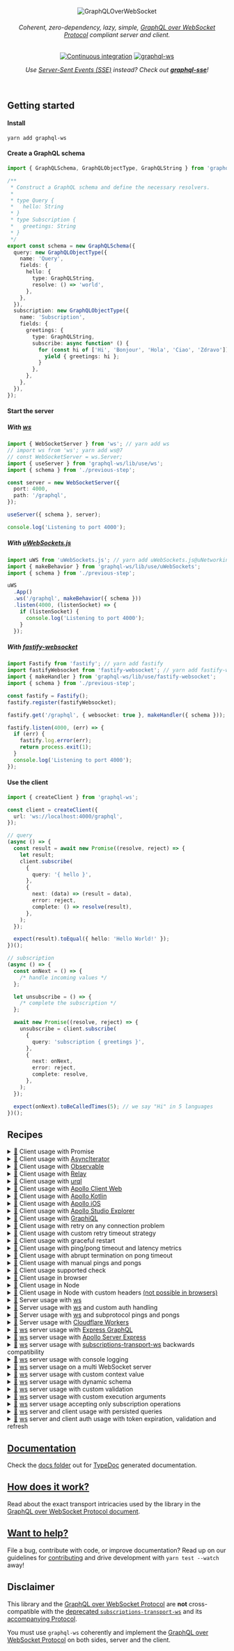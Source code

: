 <div align="center">
  <br />

![GraphQLOverWebSocket](https://user-images.githubusercontent.com/25294569/94527042-172dba00-023f-11eb-944b-88c0bd58a8d2.gif)

  <h6>Coherent, zero-dependency, lazy, simple, <a href="PROTOCOL.md">GraphQL over WebSocket Protocol</a> compliant server and client.</h6>

[![Continuous integration](https://github.com/enisdenjo/graphql-ws/workflows/Continuous%20integration/badge.svg)](https://github.com/enisdenjo/graphql-ws/actions?query=workflow%3A%22Continuous+integration%22) [![graphql-ws](https://img.shields.io/npm/v/graphql-ws.svg?label=graphql-ws&logo=npm)](https://www.npmjs.com/package/graphql-ws)

<i>Use [Server-Sent Events (SSE)](https://developer.mozilla.org/en-US/docs/Web/API/Server-sent_events) instead? Check out <b>[graphql-sse](https://github.com/enisdenjo/graphql-sse)</b>!</i>

  <br />
</div>

## Getting started

#### Install

```shell
yarn add graphql-ws
```

#### Create a GraphQL schema

```ts
import { GraphQLSchema, GraphQLObjectType, GraphQLString } from 'graphql';

/**
 * Construct a GraphQL schema and define the necessary resolvers.
 *
 * type Query {
 *   hello: String
 * }
 * type Subscription {
 *   greetings: String
 * }
 */
export const schema = new GraphQLSchema({
  query: new GraphQLObjectType({
    name: 'Query',
    fields: {
      hello: {
        type: GraphQLString,
        resolve: () => 'world',
      },
    },
  }),
  subscription: new GraphQLObjectType({
    name: 'Subscription',
    fields: {
      greetings: {
        type: GraphQLString,
        subscribe: async function* () {
          for (const hi of ['Hi', 'Bonjour', 'Hola', 'Ciao', 'Zdravo']) {
            yield { greetings: hi };
          }
        },
      },
    },
  }),
});
```

#### Start the server

##### With [ws](https://github.com/websockets/ws)

```ts
import { WebSocketServer } from 'ws'; // yarn add ws
// import ws from 'ws'; yarn add ws@7
// const WebSocketServer = ws.Server;
import { useServer } from 'graphql-ws/lib/use/ws';
import { schema } from './previous-step';

const server = new WebSocketServer({
  port: 4000,
  path: '/graphql',
});

useServer({ schema }, server);

console.log('Listening to port 4000');
```

##### With [uWebSockets.js](https://github.com/uNetworking/uWebSockets.js)

```ts
import uWS from 'uWebSockets.js'; // yarn add uWebSockets.js@uNetworking/uWebSockets.js#<tag>
import { makeBehavior } from 'graphql-ws/lib/use/uWebSockets';
import { schema } from './previous-step';

uWS
  .App()
  .ws('/graphql', makeBehavior({ schema }))
  .listen(4000, (listenSocket) => {
    if (listenSocket) {
      console.log('Listening to port 4000');
    }
  });
```

##### With [fastify-websocket](https://github.com/fastify/fastify-websocket)

```ts
import Fastify from 'fastify'; // yarn add fastify
import fastifyWebsocket from 'fastify-websocket'; // yarn add fastify-websocket
import { makeHandler } from 'graphql-ws/lib/use/fastify-websocket';
import { schema } from './previous-step';

const fastify = Fastify();
fastify.register(fastifyWebsocket);

fastify.get('/graphql', { websocket: true }, makeHandler({ schema }));

fastify.listen(4000, (err) => {
  if (err) {
    fastify.log.error(err);
    return process.exit(1);
  }
  console.log('Listening to port 4000');
});
```

#### Use the client

```ts
import { createClient } from 'graphql-ws';

const client = createClient({
  url: 'ws://localhost:4000/graphql',
});

// query
(async () => {
  const result = await new Promise((resolve, reject) => {
    let result;
    client.subscribe(
      {
        query: '{ hello }',
      },
      {
        next: (data) => (result = data),
        error: reject,
        complete: () => resolve(result),
      },
    );
  });

  expect(result).toEqual({ hello: 'Hello World!' });
})();

// subscription
(async () => {
  const onNext = () => {
    /* handle incoming values */
  };

  let unsubscribe = () => {
    /* complete the subscription */
  };

  await new Promise((resolve, reject) => {
    unsubscribe = client.subscribe(
      {
        query: 'subscription { greetings }',
      },
      {
        next: onNext,
        error: reject,
        complete: resolve,
      },
    );
  });

  expect(onNext).toBeCalledTimes(5); // we say "Hi" in 5 languages
})();
```

## Recipes

<details id="promise">
<summary><a href="#promise">🔗</a> Client usage with Promise</summary>

```ts
import { createClient, SubscribePayload } from 'graphql-ws';

const client = createClient({
  url: 'ws://hey.there:4000/graphql',
});

async function execute<T>(payload: SubscribePayload) {
  return new Promise<T>((resolve, reject) => {
    let result: T;
    client.subscribe<T>(payload, {
      next: (data) => (result = data),
      error: reject,
      complete: () => resolve(result),
    });
  });
}

// use
(async () => {
  try {
    const result = await execute({
      query: '{ hello }',
    });
    // complete
    // next = result = { data: { hello: 'Hello World!' } }
  } catch (err) {
    // error
  }
})();
```

</details>

<details id="async-iterator">
<summary><a href="#async-iterator">🔗</a> Client usage with <a href="https://developer.mozilla.org/en-US/docs/Web/JavaScript/Reference/Global_Objects/Symbol/asyncIterator">AsyncIterator</a></summary>

```ts
import { createClient, SubscribePayload } from 'graphql-ws';

const client = createClient({
  url: 'ws://iterators.ftw:4000/graphql',
});

function subscribe<T>(payload: SubscribePayload): AsyncGenerator<T> {
  let deferred: {
    resolve: (done: boolean) => void;
    reject: (err: unknown) => void;
  } | null = null;
  const pending: T[] = [];
  let throwMe: unknown = null,
    done = false;
  const dispose = client.subscribe<T>(payload, {
    next: (data) => {
      pending.push(data);
      deferred?.resolve(false);
    },
    error: (err) => {
      throwMe = err;
      deferred?.reject(throwMe);
    },
    complete: () => {
      done = true;
      deferred?.resolve(true);
    },
  });
  return {
    [Symbol.asyncIterator]() {
      return this;
    },
    async next() {
      if (done) return { done: true, value: undefined };
      if (throwMe) throw throwMe;
      if (pending.length) return { value: pending.shift()! };
      return (await new Promise<boolean>(
        (resolve, reject) => (deferred = { resolve, reject }),
      ))
        ? { done: true, value: undefined }
        : { value: pending.shift()! };
    },
    async throw(err) {
      throw err;
    },
    async return() {
      dispose();
      return { done: true, value: undefined };
    },
  };
}

(async () => {
  const subscription = subscribe({
    query: 'subscription { greetings }',
  });
  // subscription.return() to dispose

  for await (const result of subscription) {
    // next = result = { data: { greetings: 5x } }
  }
  // complete
})();
```

</details>

<details id="observable">
<summary><a href="#observable">🔗</a> Client usage with <a href="https://github.com/tc39/proposal-observable">Observable</a></summary>

```ts
import { Observable } from 'relay-runtime';
// or
import { Observable } from '@apollo/client/core';
// or
import { Observable } from 'rxjs';
// or
import Observable from 'zen-observable';
// or any other lib which implements Observables as per the ECMAScript proposal: https://github.com/tc39/proposal-observable

const client = createClient({
  url: 'ws://graphql.loves:4000/observables',
});

function toObservable(operation) {
  return new Observable((observer) =>
    client.subscribe(operation, {
      next: (data) => observer.next(data),
      error: (err) => observer.error(err),
      complete: () => observer.complete(),
    }),
  );
}

const observable = toObservable({ query: `subscription { ping }` });

const subscription = observable.subscribe({
  next: (data) => {
    expect(data).toBe({ data: { ping: 'pong' } });
  },
});

// ⏱

subscription.unsubscribe();
```

</details>

<details id="relay">
<summary><a href="#relay">🔗</a> Client usage with <a href="https://relay.dev">Relay</a></summary>

```ts
import {
  Network,
  Observable,
  RequestParameters,
  Variables,
} from 'relay-runtime';
import { createClient } from 'graphql-ws';

const subscriptionsClient = createClient({
  url: 'ws://i.love:4000/graphql',
  connectionParams: () => {
    // Note: getSession() is a placeholder function created by you
    const session = getSession();
    if (!session) {
      return {};
    }
    return {
      Authorization: `Bearer ${session.token}`,
    };
  },
});

// both fetch and subscribe can be handled through one implementation
// to understand why we return Observable<any>, please see: https://github.com/enisdenjo/graphql-ws/issues/316#issuecomment-1047605774
function fetchOrSubscribe(
  operation: RequestParameters,
  variables: Variables,
): Observable<any> {
  return Observable.create((sink) => {
    if (!operation.text) {
      return sink.error(new Error('Operation text cannot be empty'));
    }
    return subscriptionsClient.subscribe(
      {
        operationName: operation.name,
        query: operation.text,
        variables,
      },
      sink,
    );
  });
}

export const network = Network.create(fetchOrSubscribe, fetchOrSubscribe);
```

</details>

<details id="urql">
<summary><a href="#urql">🔗</a> Client usage with <a href="https://formidable.com/open-source/urql/">urql</a></summary>

```ts
import { createClient, defaultExchanges, subscriptionExchange } from 'urql';
import { createClient as createWSClient } from 'graphql-ws';

const wsClient = createWSClient({
  url: 'ws://its.urql:4000/graphql',
});

const client = createClient({
  url: '/graphql',
  exchanges: [
    ...defaultExchanges,
    subscriptionExchange({
      forwardSubscription(operation) {
        return {
          subscribe: (sink) => {
            const dispose = wsClient.subscribe(operation, sink);
            return {
              unsubscribe: dispose,
            };
          },
        };
      },
    }),
  ],
});
```

</details>

<details id="apollo-client">
<summary><a href="#apollo-client">🔗</a> Client usage with <a href="https://www.apollographql.com/docs/react/">Apollo Client Web</a></summary>

```typescript
import { createClient } from 'graphql-ws';
// Apollo Client Web v3.5.10 has a GraphQLWsLink class which implements
// graphql-ws directly. For older versions, see the next code block
// to define your own GraphQLWsLink.
import { GraphQLWsLink } from '@apollo/client/link/subscriptions';

const link = new GraphQLWsLink(
  createClient({
    url: 'ws://where.is:4000/graphql',
    connectionParams: () => {
      // Note: getSession() is a placeholder function created by you
      const session = getSession();
      if (!session) {
        return {};
      }
      return {
        Authorization: `Bearer ${session.token}`,
      };
    },
  }),
);
```

```typescript
// for Apollo Client v3 older than v3.5.10:
import {
  ApolloLink,
  Operation,
  FetchResult,
  Observable,
} from '@apollo/client/core';
// or for Apollo Client v2:
// import { ApolloLink, Operation, FetchResult, Observable } from 'apollo-link'; // yarn add apollo-link

import { print } from 'graphql';
import { createClient, Client } from 'graphql-ws';

class GraphQLWsLink extends ApolloLink {
  constructor(private client: Client) {
    super();
  }

  public request(operation: Operation): Observable<FetchResult> {
    return new Observable((sink) => {
      return this.client.subscribe<FetchResult>(
        { ...operation, query: print(operation.query) },
        {
          next: sink.next.bind(sink),
          complete: sink.complete.bind(sink),
          error: sink.error.bind(sink),
        },
      );
    });
  }
}
```

</details>

<details id="kotlin">
<summary><a href="#kotlin">🔗</a> Client usage with <a href="https://github.com/apollographql/apollo-kotlin">Apollo Kotlin</a></summary>

Connect to [`graphql-transport-ws`](https://github.com/enisdenjo/graphql-ws/blob/master/PROTOCOL.md) compatible server in Kotlin using [Apollo Kotlin](https://github.com/apollographql/apollo-kotlin)

```kotlin
val apolloClient = ApolloClient.Builder()
    .networkTransport(
        WebSocketNetworkTransport.Builder()
            .serverUrl(
                serverUrl = "http://localhost:9090/graphql",
            ).protocol(
                protocolFactory = GraphQLWsProtocol.Factory()
            ).build()
    )
    .build()
```

</details>

<details id="apollo-ios">
<summary><a href="#apollo-ios">🔗</a> Client usage with <a href="https://github.com/apollographql/apollo-ios">Apollo iOS</a></summary>

Connect to [`graphql-transport-ws`](https://github.com/enisdenjo/graphql-ws/blob/master/PROTOCOL.md) compatible server in Swift using [Apollo iOS](https://github.com/apollographql/apollo-ios)

```swift
import Foundation
import Apollo
import ApolloWebSocket

let store = ApolloStore()

let normalTransport = RequestChainNetworkTransport(
  interceptorProvider: DefaultInterceptorProvider(store: store),
  endpointURL: URL(string: "http://localhost:8080/graphql")!
)

let webSocketClient = WebSocket(
  request: URLRequest(url: URL(string: "ws://localhost:8080/websocket")!),
  protocol: .graphql_transport_ws
)
let webSocketTransport = WebSocketTransport(
  websocket: webSocketClient,
  store: store
)

let splitTransport = SplitNetworkTransport(
  uploadingNetworkTransport: normalTransport,
  webSocketNetworkTransport: webSocketTransport
)

let client = ApolloClient(
  networkTransport: splitTransport,
  store: store
)
```

</details>

<details id="apollo-studio-explorer">
<summary><a href="#apollo-studio-explorer">🔗</a> Client usage with <a href="https://www.apollographql.com/docs/studio/explorer/additional-features/#subscription-support">Apollo Studio Explorer</a></summary>

In Explorer Settings, click "Edit" for "Connection Settings" and select `graphql-ws` under "Implementation".

</details>

<details id="graphiql">
<summary><a href="#graphiql">🔗</a> Client usage with <a href="https://github.com/graphql/graphiql">GraphiQL</a></summary>

```typescript
import React from 'react';
import ReactDOM from 'react-dom';
import { GraphiQL } from 'graphiql';
import { createGraphiQLFetcher } from '@graphiql/toolkit';
import { createClient } from 'graphql-ws';

const fetcher = createGraphiQLFetcher({
  url: 'https://myschema.com/graphql',
  wsClient: createClient({
    url: 'wss://myschema.com/graphql',
  }),
});

export const App = () => <GraphiQL fetcher={fetcher} />;

ReactDOM.render(document.getElementByID('graphiql'), <App />);
```

</details>

<details id="retry-non-close-events">
<summary><a href="#retry-non-close-events">🔗</a> Client usage with retry on any connection problem</summary>

```typescript
import { createClient } from 'graphql-ws';
import { waitForHealthy } from './my-servers';

const client = createClient({
  url: 'ws://any.retry:4000/graphql',
  // by default the client will immediately fail on any non-fatal
  // `CloseEvent` problem thrown during the connection phase
  //
  // see `retryAttempts` documentation about which `CloseEvent`s are
  // considered fatal regardless
  shouldRetry: () => true,
});
```

</details>

<details id="retry-strategy">
<summary><a href="#retry-strategy">🔗</a> Client usage with custom retry timeout strategy</summary>

```typescript
import { createClient } from 'graphql-ws';
import { waitForHealthy } from './my-servers';

const client = createClient({
  url: 'ws://i.want.retry:4000/control/graphql',
  retryWait: async function waitForServerHealthyBeforeRetry() {
    // if you have a server healthcheck, you can wait for it to become
    // healthy before retrying after an abrupt disconnect (most commonly a restart)
    await waitForHealthy(url);

    // after the server becomes ready, wait for a second + random 1-4s timeout
    // (avoid DDoSing yourself) and try connecting again
    await new Promise((resolve) =>
      setTimeout(resolve, 1000 + Math.random() * 3000),
    );
  },
});
```

</details>

<details id="graceful-restart">
<summary><a href="#graceful-restart">🔗</a> Client usage with graceful restart</summary>

```typescript
import { createClient, Client, ClientOptions } from 'graphql-ws';
import { giveMeAFreshToken } from './token-giver';

interface RestartableClient extends Client {
  restart(): void;
}

function createRestartableClient(options: ClientOptions): RestartableClient {
  let restartRequested = false;
  let restart = () => {
    restartRequested = true;
  };

  const client = createClient({
    ...options,
    on: {
      ...options.on,
      opened: (socket) => {
        options.on?.opened?.(socket);

        restart = () => {
          if (socket.readyState === WebSocket.OPEN) {
            // if the socket is still open for the restart, do the restart
            socket.close(4205, 'Client Restart');
          } else {
            // otherwise the socket might've closed, indicate that you want
            // a restart on the next opened event
            restartRequested = true;
          }
        };

        // just in case you were eager to restart
        if (restartRequested) {
          restartRequested = false;
          restart();
        }
      },
    },
  });

  return {
    ...client,
    restart: () => restart(),
  };
}

const client = createRestartableClient({
  url: 'ws://graceful.restart:4000/is/a/non-fatal/close-code',
  connectionParams: async () => {
    const token = await giveMeAFreshToken();
    return { token };
  },
});

// all subscriptions from `client.subscribe` will resubscribe after `client.restart`
```

</details>

<details id="ping-from-client">
<summary><a href="#ping-from-client">🔗</a> Client usage with ping/pong timeout and latency metrics</summary>

```typescript
import { createClient } from 'graphql-ws';

let activeSocket,
  timedOut,
  pingSentAt = 0,
  latency = 0;
createClient({
  url: 'ws://i.time.out:4000/and-measure/latency',
  keepAlive: 10_000, // ping server every 10 seconds
  on: {
    opened: (socket) => (activeSocket = socket),
    ping: (received) => {
      if (!received /* sent */) {
        pingSentAt = Date.now();
        timedOut = setTimeout(() => {
          if (activeSocket.readyState === WebSocket.OPEN)
            activeSocket.close(4408, 'Request Timeout');
        }, 5_000); // wait 5 seconds for the pong and then close the connection
      }
    },
    pong: (received) => {
      if (received) {
        latency = Date.now() - pingSentAt;
        clearTimeout(timedOut); // pong is received, clear connection close timeout
      }
    },
  },
});
```

</details>

<details id="client-terminate">
<summary><a href="#client-terminate">🔗</a> Client usage with abrupt termination on pong timeout</summary>

```typescript
import { createClient } from 'graphql-ws';

let timedOut;
const client = createClient({
  url: 'ws://terminate.me:4000/on-pong-timeout',
  keepAlive: 10_000, // ping server every 10 seconds
  on: {
    ping: (received) => {
      if (!received /* sent */) {
        timedOut = setTimeout(() => {
          // a close event `4499: Terminated` is issued to the current WebSocket and an
          // artificial `{ code: 4499, reason: 'Terminated', wasClean: false }` close-event-like
          // object is immediately emitted without waiting for the one coming from `WebSocket.onclose`
          //
          // calling terminate is not considered fatal and a connection retry will occur as expected
          //
          // see: https://github.com/enisdenjo/graphql-ws/discussions/290
          client.terminate();
        }, 5_000);
      }
    },
    pong: (received) => {
      if (received) {
        clearTimeout(timedOut);
      }
    },
  },
});
```

</details>

<details id="custom-client-pinger">
<summary><a href="#custom-client-pinger">🔗</a> Client usage with manual pings and pongs</summary>

```typescript
import {
  createClient,
  Client,
  ClientOptions,
  stringifyMessage,
  PingMessage,
  PongMessage,
  MessageType,
} from 'graphql-ws';

interface PingerClient extends Client {
  ping(payload?: PingMessage['payload']): void;
  pong(payload?: PongMessage['payload']): void;
}

function createPingerClient(options: ClientOptions): PingerClient {
  let activeSocket: WebSocket;

  const client = createClient({
    disablePong: true,
    ...options,
    on: {
      opened: (socket) => {
        options.on?.opened?.(socket);
        activeSocket = socket;
      },
    },
  });

  return {
    ...client,
    ping: (payload) => {
      if (activeSocket.readyState === WebSocket.OPEN)
        activeSocket.send(
          stringifyMessage({
            type: MessageType.Ping,
            payload,
          }),
        );
    },
    pong: (payload) => {
      if (activeSocket.readyState === WebSocket.OPEN)
        activeSocket.send(
          stringifyMessage({
            type: MessageType.Pong,
            payload,
          }),
        );
    },
  };
}
```

</details>

<details id="supported-check">
<summary><a href="#supported-check">🔗</a> Client usage supported check</summary>

```ts
import { createClient } from 'graphql-ws';

function supportsGraphQLTransportWS(url: string): Promise<boolean> {
  return new Promise((resolve) => {
    const client = createClient({
      url,
      retryAttempts: 0, // fail immediately
      lazy: false, // connect as soon as the client is created
      on: {
        closed: () => resolve(false), // connection rejected, probably not supported
        connected: () => {
          resolve(true); // connected = supported
          client.dispose(); // dispose after check
        },
      },
    });
  });
}

const supported = await supportsGraphQLTransportWS(
  'ws://some.unknown:4000/enpoint',
);
if (supported) {
  // use graphql-ws
} else {
  // fallback (use subscriptions-transport-ws?)
}
```

</details>

<details id="browser">
<summary><a href="#browser">🔗</a> Client usage in browser</summary>

```html
<!DOCTYPE html>
<html>
  <head>
    <meta charset="utf-8" />
    <title>GraphQL over WebSocket</title>
    <script
      type="text/javascript"
      src="https://unpkg.com/graphql-ws/umd/graphql-ws.min.js"
    ></script>
  </head>
  <body>
    <script type="text/javascript">
      const client = graphqlWs.createClient({
        url: 'ws://umdfor.the:4000/win/graphql',
      });

      // consider other recipes for usage inspiration
    </script>
  </body>
</html>
```

</details>

<details id="node-client">
<summary><a href="#node-client">🔗</a> Client usage in Node</summary>

```ts
const ws = require('ws'); // yarn add ws
const Crypto = require('crypto');
const { createClient } = require('graphql-ws');

const client = createClient({
  url: 'ws://no.browser:4000/graphql',
  webSocketImpl: ws,
  /**
   * Generates a v4 UUID to be used as the ID.
   * Reference: https://gist.github.com/jed/982883
   */
  generateID: () =>
    ([1e7] + -1e3 + -4e3 + -8e3 + -1e11).replace(/[018]/g, (c) =>
      (c ^ (Crypto.randomBytes(1)[0] & (15 >> (c / 4)))).toString(16),
    ),
});

// consider other recipes for usage inspiration
```

</details>

<details id="node-client-headers">
<summary><a href="#node-client-headers">🔗</a> Client usage in Node with custom headers <a href="https://stackoverflow.com/a/4361358/3633671">(not possible in browsers)</a></summary>

```ts
const WebSocket = require('ws'); // yarn add ws
const { createClient } = require('graphql-ws');

class MyWebSocket extends WebSocket {
  constructor(address, protocols) {
    super(address, protocols, {
      headers: {
        // your custom headers go here
        'User-Agent': 'graphql-ws client',
        'X-Custom-Header': 'hello world',
      },
    });
  }
}

const client = createClient({
  url: 'ws://node.custom-headers:4000/graphql',
  webSocketImpl: MyWebSocket,
});

// consider other recipes for usage inspiration
```

</details>

<details id="ws">
<summary><a href="#ws">🔗</a> Server usage with <a href="https://github.com/websockets/ws">ws</a></summary>

```ts
// minimal version of `import { useServer } from 'graphql-ws/lib/use/ws';`

import { WebSocketServer } from 'ws'; // yarn add ws
// import ws from 'ws'; yarn add ws@7
// const WebSocketServer = ws.Server;
import { makeServer, CloseCode } from 'graphql-ws';
import { schema } from './my-graphql-schema';

// make
const server = makeServer({ schema });

// create websocket server
const wsServer = new WebSocketServer({
  port: 4000,
  path: '/graphql',
});

// implement
wsServer.on('connection', (socket, request) => {
  // a new socket opened, let graphql-ws take over
  const closed = server.opened(
    {
      protocol: socket.protocol, // will be validated
      send: (data) =>
        new Promise((resolve, reject) => {
          socket.send(data, (err) => (err ? reject(err) : resolve()));
        }), // control your data flow by timing the promise resolve
      close: (code, reason) => socket.close(code, reason), // there are protocol standard closures
      onMessage: (cb) =>
        socket.on('message', async (event) => {
          try {
            // wait for the the operation to complete
            // - if init message, waits for connect
            // - if query/mutation, waits for result
            // - if subscription, waits for complete
            await cb(event.toString());
          } catch (err) {
            // all errors that could be thrown during the
            // execution of operations will be caught here
            socket.close(CloseCode.InternalServerError, err.message);
          }
        }),
    },
    // pass values to the `extra` field in the context
    { socket, request },
  );

  // notify server that the socket closed
  socket.once('close', (code, reason) => closed(code, reason));
});
```

</details>

<details id="ws-auth-handling">
<summary><a href="#ws-auth-handling">🔗</a> Server usage with <a href="https://github.com/websockets/ws">ws</a> and custom auth handling</summary>

```ts
// check extended implementation at `{ useServer } from 'graphql-ws/lib/use/ws'`

import http from 'http';
import { WebSocketServer } from 'ws'; // yarn add ws
// import ws from 'ws'; yarn add ws@7
// const WebSocketServer = ws.Server;
import { makeServer, CloseCode } from 'graphql-ws';
import { schema } from './my-graphql-schema';
import { validate } from './my-auth';

// extra in the context
interface Extra {
  readonly request: http.IncomingMessage;
}

// your custom auth
class Forbidden extends Error {}
function handleAuth(request: http.IncomingMessage) {
  // do your auth on every subscription connect
  const good = validate(request.headers['authorization']);
  // or const { iDontApprove } = session(request.cookies);
  if (!good) {
    // throw a custom error to be handled
    throw new Forbidden(':(');
  }
}

// make graphql server
const gqlServer = makeServer<Extra>({
  schema,
  onConnect: async (ctx) => {
    // do your auth on every connect
    await handleAuth(ctx.extra.request);
  },
  onSubscribe: async (ctx) => {
    // or maybe on every subscribe
    await handleAuth(ctx.extra.request);
  },
  onNext: async (ctx) => {
    // haha why not on every result emission?
    await handleAuth(ctx.extra.request);
  },
});

// create websocket server
const wsServer = new WebSocketServer({
  port: 4000,
  path: '/graphql',
});

// implement
wsServer.on('connection', (socket, request) => {
  // you may even reject the connection without ever reaching the lib
  // return socket.close(4403, 'Forbidden');

  // pass the connection to graphql-ws
  const closed = gqlServer.opened(
    {
      protocol: socket.protocol, // will be validated
      send: (data) =>
        new Promise((resolve, reject) => {
          // control your data flow by timing the promise resolve
          socket.send(data, (err) => (err ? reject(err) : resolve()));
        }),
      close: (code, reason) => socket.close(code, reason), // for standard closures
      onMessage: (cb) => {
        socket.on('message', async (event) => {
          try {
            // wait for the the operation to complete
            // - if init message, waits for connect
            // - if query/mutation, waits for result
            // - if subscription, waits for complete
            await cb(event.toString());
          } catch (err) {
            // all errors that could be thrown during the
            // execution of operations will be caught here
            if (err instanceof Forbidden) {
              // your magic
            } else {
              socket.close(CloseCode.InternalServerError, err.message);
            }
          }
        });
      },
    },
    // pass request to the extra
    { request },
  );

  // notify server that the socket closed
  socket.once('close', (code, reason) => closed(code, reason));
});
```

</details>

<details id="ws-sub-ping-pong">
<summary><a href="#ws-sub-ping-pong">🔗</a> Server usage with <a href="https://github.com/websockets/ws">ws</a> and subprotocol pings and pongs</summary>

```ts
import { WebSocketServer } from 'ws'; // yarn add ws
// import ws from 'ws'; yarn add ws@7
// const WebSocketServer = ws.Server;
import {
  makeServer,
  CloseCode,
  stringifyMessage,
  MessageType,
} from 'graphql-ws';
import { schema } from './my-graphql-schema';

// make
const server = makeServer({ schema });

// create websocket server
const wsServer = new WebSocketServer({
  port: 4000,
  path: '/graphql',
});

// implement
wsServer.on('connection', (socket, request) => {
  // subprotocol pinger because WS level ping/pongs might not be available
  let pinger, pongWait;
  function ping() {
    if (socket.readyState === socket.OPEN) {
      // send the subprotocol level ping message
      socket.send(stringifyMessage({ type: MessageType.Ping }));

      // wait for the pong for 6 seconds and then terminate
      pongWait = setTimeout(() => {
        clearInterval(pinger);
        socket.close();
      }, 6_000);
    }
  }

  // ping the client on an interval every 12 seconds
  pinger = setInterval(() => ping(), 12_000);

  // a new socket opened, let graphql-ws take over
  const closed = server.opened(
    {
      protocol: socket.protocol, // will be validated
      send: (data) => socket.send(data),
      close: (code, reason) => socket.close(code, reason),
      onMessage: (cb) =>
        socket.on('message', async (event) => {
          try {
            // wait for the the operation to complete
            // - if init message, waits for connect
            // - if query/mutation, waits for result
            // - if subscription, waits for complete
            await cb(event.toString());
          } catch (err) {
            // all errors that could be thrown during the
            // execution of operations will be caught here
            socket.close(CloseCode.InternalServerError, err.message);
          }
        }),
      // pong received, clear termination timeout
      onPong: () => clearTimeout(pongWait),
    },
    // pass values to the `extra` field in the context
    { socket, request },
  );

  // notify server that the socket closed and stop the pinger
  socket.once('close', (code, reason) => {
    clearTimeout(pongWait);
    clearInterval(pinger);
    closed(code, reason);
  });
});
```

</details>

<details id="cf-workers">
<summary><a href="#cf-workers">🔗</a> Server usage with <a href="https://workers.cloudflare.com/">Cloudflare Workers</a></summary>

[Please check the `worker-graphql-ws-template` repo out.](https://github.com/enisdenjo/cloudflare-worker-graphql-ws-template)

</details>

<details id="express">
<summary><a href="#express">🔗</a> <a href="https://github.com/websockets/ws">ws</a> server usage with <a href="https://github.com/graphql/express-graphql">Express GraphQL</a></summary>

```typescript
import { WebSocketServer } from 'ws'; // yarn add ws
// import ws from 'ws'; yarn add ws@7
// const WebSocketServer = ws.Server;
import express from 'express';
import { graphqlHTTP } from 'express-graphql';
import { useServer } from 'graphql-ws/lib/use/ws';
import { schema } from './my-graphql-schema';

// create express and middleware
const app = express();
app.use('/graphql', graphqlHTTP({ schema }));

const server = app.listen(4000, () => {
  // create and use the websocket server
  const wsServer = new WebSocketServer({
    server,
    path: '/graphql',
  });

  useServer({ schema }, wsServer);
});
```

</details>

<details id="apollo-server-express">
<summary><a href="#apollo-server-express">🔗</a> <a href="https://github.com/websockets/ws">ws</a> server usage with <a href="https://www.apollographql.com/docs/apollo-server/data/subscriptions/">Apollo Server Express</a></summary>

```typescript
import { ApolloServer } from 'apollo-server-express';
import { createServer } from 'http';
import express from 'express';
import { ApolloServerPluginDrainHttpServer } from 'apollo-server-core';
import { WebSocketServer } from 'ws';
import { useServer } from 'graphql-ws/lib/use/ws';
import { schema } from './my-graphql-schema';

// create express and HTTP server
const app = express();
const httpServer = createServer(app);

// create websocket server
const wsServer = new WebSocketServer({
  server: httpServer,
  path: '/graphql',
});

// Save the returned server's info so we can shut down this server later
const serverCleanup = useServer({ schema }, wsServer);

// create apollo server
const apolloServer = new ApolloServer({
  schema,
  plugins: [
    // Proper shutdown for the HTTP server.
    ApolloServerPluginDrainHttpServer({ httpServer }),

    // Proper shutdown for the WebSocket server.
    {
      async serverWillStart() {
        return {
          async drainServer() {
            await serverCleanup.dispose();
          },
        };
      },
    },
  ],
});

await apolloServer.start();
apolloServer.applyMiddleware({ app });

httpServer.listen(4000);
```

</details>

<details id="ws-backwards-compat">
<summary><a href="#ws-backwards-compat">🔗</a> <a href="https://github.com/websockets/ws">ws</a> server usage with <a href="https://github.com/apollographql/subscriptions-transport-ws">subscriptions-transport-ws</a> backwards compatibility</summary>

```ts
import http from 'http';
import { WebSocketServer } from 'ws'; // yarn add ws
// import ws from 'ws'; yarn add ws@7
// const WebSocketServer = ws.Server;
import { execute, subscribe } from 'graphql';
import { GRAPHQL_TRANSPORT_WS_PROTOCOL } from 'graphql-ws';
import { useServer } from 'graphql-ws/lib/use/ws';
import { SubscriptionServer, GRAPHQL_WS } from 'subscriptions-transport-ws';
import { schema } from './my-graphql-schema';

// graphql-ws
const graphqlWs = new WebSocketServer({ noServer: true });
useServer({ schema }, graphqlWs);

// subscriptions-transport-ws
const subTransWs = new WebSocketServer({ noServer: true });
SubscriptionServer.create(
  {
    schema,
    execute,
    subscribe,
  },
  subTransWs,
);

// create http server
const server = http.createServer(function weServeSocketsOnly(_, res) {
  res.writeHead(404);
  res.end();
});

// listen for upgrades and delegate requests according to the WS subprotocol
server.on('upgrade', (req, socket, head) => {
  // extract websocket subprotocol from header
  const protocol = req.headers['sec-websocket-protocol'];
  const protocols = Array.isArray(protocol)
    ? protocol
    : protocol?.split(',').map((p) => p.trim());

  // decide which websocket server to use
  const wss =
    protocols?.includes(GRAPHQL_WS) && // subscriptions-transport-ws subprotocol
    !protocols.includes(GRAPHQL_TRANSPORT_WS_PROTOCOL) // graphql-ws subprotocol
      ? subTransWs
      : // graphql-ws will welcome its own subprotocol and
        // gracefully reject invalid ones. if the client supports
        // both transports, graphql-ws will prevail
        graphqlWs;
  wss.handleUpgrade(req, socket, head, (ws) => {
    wss.emit('connection', ws, req);
  });
});

server.listen(4000);
```

</details>

<details id="logging">
<summary><a href="#logging">🔗</a> <a href="https://github.com/websockets/ws">ws</a> server usage with console logging</summary>

```typescript
import { WebSocketServer } from 'ws'; // yarn add ws
// import ws from 'ws'; yarn add ws@7
// const WebSocketServer = ws.Server;
import { useServer } from 'graphql-ws/lib/use/ws';
import { schema } from './my-graphql-schema';

const wsServer = new WebSocketServer({
  port: 4000,
  path: '/graphql',
});

useServer(
  {
    schema,
    onConnect: (ctx) => {
      console.log('Connect', ctx);
    },
    onSubscribe: (ctx, msg) => {
      console.log('Subscribe', { ctx, msg });
    },
    onNext: (ctx, msg, args, result) => {
      console.debug('Next', { ctx, msg, args, result });
    },
    onError: (ctx, msg, errors) => {
      console.error('Error', { ctx, msg, errors });
    },
    onComplete: (ctx, msg) => {
      console.log('Complete', { ctx, msg });
    },
  },
  wsServer,
);
```

</details>

<details id="multi-ws">
<summary><a href="#multi-ws">🔗</a> <a href="https://github.com/websockets/ws">ws</a> server usage on a multi WebSocket server</summary>

```typescript
import http from 'http';
import { WebSocketServer } from 'ws'; // yarn add ws
// import ws from 'ws'; yarn add ws@7
// const WebSocketServer = ws.Server;
import url from 'url';
import { useServer } from 'graphql-ws/lib/use/ws';
import { schema } from './my-graphql-schema';

const server = http.createServer(function weServeSocketsOnly(_, res) {
  res.writeHead(404);
  res.end();
});

/**
 * Two websocket servers on different paths:
 * - `/wave` sends out waves
 * - `/graphql` serves graphql
 */
const waveWS = new WebSocketServer({ noServer: true });
const graphqlWS = new WebSocketServer({ noServer: true });

// delegate upgrade requests to relevant destinations
server.on('upgrade', (request, socket, head) => {
  const pathname = url.parse(request.url).pathname;

  if (pathname === '/wave') {
    return waveWS.handleUpgrade(request, socket, head, (client) => {
      waveWS.emit('connection', client, request);
    });
  }

  if (pathname === '/graphql') {
    return graphqlWS.handleUpgrade(request, socket, head, (client) => {
      graphqlWS.emit('connection', client, request);
    });
  }

  return socket.destroy();
});

// wave on connect
waveWS.on('connection', (socket) => {
  socket.send('🌊');
});

// serve graphql
useServer({ schema }, graphqlWS);

server.listen(4000);
```

</details>

<details id="context">
<summary><a href="#context">🔗</a> <a href="https://github.com/websockets/ws">ws</a> server usage with custom context value</summary>

```typescript
import { WebSocketServer } from 'ws'; // yarn add ws
// import ws from 'ws'; yarn add ws@7
// const WebSocketServer = ws.Server;
import { useServer } from 'graphql-ws/lib/use/ws';
import { schema, getDynamicContext } from './my-graphql';

const wsServer = new WebSocketServer({
  port: 4000,
  path: '/graphql',
});

useServer(
  {
    context: (ctx, msg, args) => {
      return getDynamicContext(ctx, msg, args);
    }, // or static context by supplying the value direcly
    schema,
  },
  wsServer,
);
```

</details>

<details id="dynamic-schema">
<summary><a href="#dynamic-schema">🔗</a> <a href="https://github.com/websockets/ws">ws</a> server usage with dynamic schema</summary>

```typescript
import { WebSocketServer } from 'ws'; // yarn add ws
// import ws from 'ws'; yarn add ws@7
// const WebSocketServer = ws.Server;
import { useServer } from 'graphql-ws/lib/use/ws';
import { schema, checkIsAdmin, getDebugSchema } from './my-graphql';

const wsServer = new WebSocketServer({
  port: 4000,
  path: '/graphql',
});

useServer(
  {
    schema: async (ctx, msg, executionArgsWithoutSchema) => {
      // will be called on every subscribe request
      // allowing you to dynamically supply the schema
      // using the depending on the provided arguments.
      // throwing an error here closes the socket with
      // the `Error` message in the close event reason
      const isAdmin = await checkIsAdmin(ctx.request);
      if (isAdmin) return getDebugSchema(ctx, msg, executionArgsWithoutSchema);
      return schema;
    },
  },
  wsServer,
);
```

</details>

<details id="custom-validation">
<summary><a href="#custom-validation">🔗</a> <a href="https://github.com/websockets/ws">ws</a> server usage with custom validation</summary>

```typescript
import { WebSocketServer } from 'ws'; // yarn add ws
// import ws from 'ws'; yarn add ws@7
// const WebSocketServer = ws.Server;
import { useServer } from 'graphql-ws/lib/use/ws';
import { validate } from 'graphql';
import { schema, myValidationRules } from './my-graphql';

const wsServer = new WebSocketServer({
  port: 4000,
  path: '/graphql',
});

useServer(
  {
    validate: (schema, document) =>
      validate(schema, document, myValidationRules),
  },
  wsServer,
);
```

</details>

<details id="custom-exec">
<summary><a href="#custom-exec">🔗</a> <a href="https://github.com/websockets/ws">ws</a> server usage with custom execution arguments</summary>

```typescript
import { parse, validate } from 'graphql';
import { WebSocketServer } from 'ws'; // yarn add ws
// import ws from 'ws'; yarn add ws@7
// const WebSocketServer = ws.Server;
import { useServer } from 'graphql-ws/lib/use/ws';
import { schema, myValidationRules } from './my-graphql';

const wsServer = new WebSocketServer({
  port: 4000,
  path: '/graphql',
});

useServer(
  {
    onSubscribe: (ctx, msg) => {
      const args = {
        schema,
        operationName: msg.payload.operationName,
        document: parse(msg.payload.query),
        variableValues: msg.payload.variables,
      };

      // dont forget to validate when returning custom execution args!
      const errors = validate(args.schema, args.document, myValidationRules);
      if (errors.length > 0) {
        return errors; // return `GraphQLError[]` to send `ErrorMessage` and stop subscription
      }

      return args;
    },
  },
  wsServer,
);
```

</details>

<details id="only-subscriptions">
<summary><a href="#only-subscriptions">🔗</a> <a href="https://github.com/websockets/ws">ws</a> server usage accepting only subscription operations</summary>

```typescript
import { parse, validate, getOperationAST, GraphQLError } from 'graphql';
import { WebSocketServer } from 'ws'; // yarn add ws
// import ws from 'ws'; yarn add ws@7
// const WebSocketServer = ws.Server;
import { useServer } from 'graphql-ws/lib/use/ws';
import { schema } from './my-graphql';

const wsServer = new WebSocketServer({
  port: 4000,
  path: '/graphql',
});

useServer(
  {
    onSubscribe: (_ctx, msg) => {
      // construct the execution arguments
      const args = {
        schema,
        operationName: msg.payload.operationName,
        document: parse(msg.payload.query),
        variableValues: msg.payload.variables,
      };

      const operationAST = getOperationAST(args.document, args.operationName);
      if (!operationAST) {
        // returning `GraphQLError[]` sends an `ErrorMessage` and stops the subscription
        return [new GraphQLError('Unable to identify operation')];
      }

      // handle mutation and query requests
      if (operationAST.operation !== 'subscription') {
        // returning `GraphQLError[]` sends an `ErrorMessage` and stops the subscription
        return [new GraphQLError('Only subscription operations are supported')];

        // or if you want to be strict and terminate the connection on illegal operations
        throw new Error('Only subscription operations are supported');
      }

      // dont forget to validate
      const errors = validate(args.schema, args.document);
      if (errors.length > 0) {
        // returning `GraphQLError[]` sends an `ErrorMessage` and stops the subscription
        return errors;
      }

      // ready execution arguments
      return args;
    },
  },
  wsServer,
);
```

</details>

<details id="persisted">
<summary><a href="#persisted">🔗</a> <a href="https://github.com/websockets/ws">ws</a> server and client usage with persisted queries</summary>

```typescript
// 🛸 server

import { parse, ExecutionArgs } from 'graphql';
import { WebSocketServer } from 'ws'; // yarn add ws
// import ws from 'ws'; yarn add ws@7
// const WebSocketServer = ws.Server;
import { useServer } from 'graphql-ws/lib/use/ws';
import { schema } from './my-graphql-schema';

// a unique GraphQL execution ID used for representing
// a query in the persisted queries store. when subscribing
// you should use the `SubscriptionPayload.query` to transmit the id
type QueryID = string;

const queriesStore: Record<QueryID, ExecutionArgs> = {
  iWantTheGreetings: {
    schema, // you may even provide different schemas in the queries store
    document: parse('subscription Greetings { greetings }'),
  },
};

const wsServer = new WebSocketServer({
  port: 4000,
  path: '/graphql',
});

useServer(
  {
    onSubscribe: (_ctx, msg) => {
      const persistedQuery =
        queriesStore[msg.payload.extensions?.persistedQuery];
      if (persistedQuery) {
        return {
          ...persistedQuery,
          variableValues: msg.payload.variables, // use the variables from the client
        };
      }

      // for extra security you only allow the queries from the store.
      // if you want to support both, simply remove the throw below and
      // graphql-ws will handle the query for you
      throw new Error('404: Query Not Found');
    },
  },
  wsServer,
);
```

```typescript
// 📺 client

import { createClient } from 'graphql-ws';

const client = createClient({
  url: 'ws://persisted.graphql:4000/queries',
});

(async () => {
  const onNext = () => {
    /**/
  };

  await new Promise((resolve, reject) => {
    client.subscribe(
      {
        query: '', // query field is required, but you can leave it empty for persisted queries
        extensions: {
          persistedQuery: 'iWantTheGreetings',
        },
      },
      {
        next: onNext,
        error: reject,
        complete: resolve,
      },
    );
  });

  expect(onNext).toBeCalledTimes(5); // greetings in 5 languages
})();
```

</details>

<details id="auth-token">
<summary><a href="#auth-token">🔗</a> <a href="https://github.com/websockets/ws">ws</a> server and client auth usage with token expiration, validation and refresh</summary>

```typescript
// 🛸 server

import { WebSocketServer } from 'ws'; // yarn add ws
// import ws from 'ws'; yarn add ws@7
// const WebSocketServer = ws.Server;
import { useServer } from 'graphql-ws/lib/use/ws';
import { CloseCode } from 'graphql-ws';
import { schema } from './my-graphql-schema';
import { isTokenValid } from './my-auth';

const wsServer = new WebSocket.Server({
  port: 4000,
  path: '/graphql',
});

useServer(
  {
    schema,
    onConnect: async (ctx) => {
      // do your auth check on every connect
      if (!(await isTokenValid(ctx.connectionParams?.token)))
        // returning false from the onConnect callback will close with `4403: Forbidden`;
        // therefore, being synonymous to ctx.extra.socket.close(4403, 'Forbidden');
        return false;
    },
    onSubscribe: async (ctx) => {
      // or maybe on every subscribe
      if (!(await isTokenValid(ctx.connectionParams?.token)))
        return ctx.extra.socket.close(CloseCode.Forbidden, 'Forbidden');
    },
    onNext: async (ctx) => {
      // why not on every result emission? lol
      if (!(await isTokenValid(ctx.connectionParams?.token)))
        return ctx.extra.socket.close(CloseCode.Forbidden, 'Forbidden');
    },
  },
  wsServer,
);
```

```typescript
// 📺 client

import { createClient, CloseCode } from 'graphql-ws';
import {
  getCurrentToken,
  getCurrentTokenExpiresIn,
  refreshCurrentToken,
} from './my-auth';

// non-fatal WebSocket connection close events will cause the
// client to automatically reconnect. the retries are silent, meaning
// that the client will not error out unless the retry attempts have been
// exceeded or the close event was fatal (read more about the fatal
// close events in the documentation). additionally, all active subscriptions
// will automatically resubscribe upon successful reconnect. this behaviour
// can be leveraged to implement a secure and sound way of authentication;
// handling server-side validation, expiry indication and timely token refreshes

// indicates that the server closed the connection because of
// an auth problem. it indicates that the token should refresh
let shouldRefreshToken = false,
  // the socket close timeout due to token expiry
  tokenExpiryTimeout = null;

const client = createClient({
  url: 'ws://server-validates.auth:4000/graphql',
  connectionParams: async () => {
    if (shouldRefreshToken) {
      // refresh the token because it is no longer valid
      await refreshCurrentToken();
      // and reset the flag to avoid refreshing too many times
      shouldRefreshToken = false;
    }
    return { token: getCurrentToken() };
  },
  on: {
    connected: (socket) => {
      // clear timeout on every connect for debouncing the expiry
      clearTimeout(tokenExpiryTimeout);

      // set a token expiry timeout for closing the socket
      // with an `4403: Forbidden` close event indicating
      // that the token expired. the `closed` event listner below
      // will set the token refresh flag to true
      tokenExpiryTimeout = setTimeout(() => {
        if (socket.readyState === WebSocket.OPEN)
          socket.close(CloseCode.Forbidden, 'Forbidden');
      }, getCurrentTokenExpiresIn());
    },
    closed: (event) => {
      // if closed with the `4403: Forbidden` close event
      // the client or the server is communicating that the token
      // is no longer valid and should be therefore refreshed
      if (event.code === CloseCode.Forbidden) shouldRefreshToken = true;
    },
  },
});
```

</details>

## [Documentation](docs/)

Check the [docs folder](docs/) out for [TypeDoc](https://typedoc.org) generated documentation.

## [How does it work?](PROTOCOL.md)

Read about the exact transport intricacies used by the library in the [GraphQL over WebSocket Protocol document](PROTOCOL.md).

## [Want to help?](CONTRIBUTING.md)

File a bug, contribute with code, or improve documentation? Read up on our guidelines for [contributing](CONTRIBUTING.md) and drive development with `yarn test --watch` away!

## Disclaimer

This library and the [GraphQL over WebSocket Protocol](https://github.com/enisdenjo/graphql-ws/blob/master/PROTOCOL.md) are **not** cross-compatible with the [deprecated `subscriptions-transport-ws`](https://github.com/apollographql/subscriptions-transport-ws) and its [accompanying Protocol](https://github.com/apollographql/subscriptions-transport-ws/blob/master/PROTOCOL.md).

You must use `graphql-ws` coherently and implement the [GraphQL over WebSocket Protocol](https://github.com/enisdenjo/graphql-ws/blob/master/PROTOCOL.md) on both sides, server and the client.
